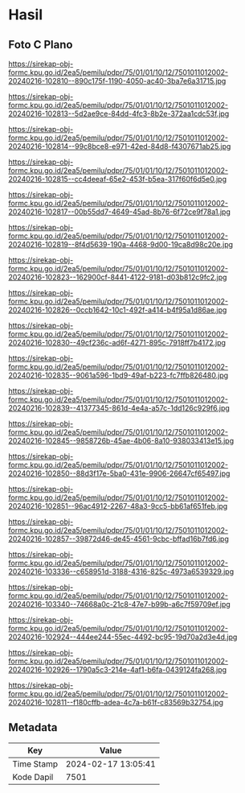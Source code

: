 # Hasil

## Foto C Plano

https://sirekap-obj-formc.kpu.go.id/2ea5/pemilu/pdpr/75/01/01/10/12/7501011012002-20240216-102810--890c175f-1190-4050-ac40-3ba7e6a31715.jpg

https://sirekap-obj-formc.kpu.go.id/2ea5/pemilu/pdpr/75/01/01/10/12/7501011012002-20240216-102813--5d2ae9ce-84dd-4fc3-8b2e-372aa1cdc53f.jpg

https://sirekap-obj-formc.kpu.go.id/2ea5/pemilu/pdpr/75/01/01/10/12/7501011012002-20240216-102814--99c8bce8-e971-42ed-84d8-f4307671ab25.jpg

https://sirekap-obj-formc.kpu.go.id/2ea5/pemilu/pdpr/75/01/01/10/12/7501011012002-20240216-102815--cc4deeaf-65e2-453f-b5ea-317f60f6d5e0.jpg

https://sirekap-obj-formc.kpu.go.id/2ea5/pemilu/pdpr/75/01/01/10/12/7501011012002-20240216-102817--00b55dd7-4649-45ad-8b76-6f72ce9f78a1.jpg

https://sirekap-obj-formc.kpu.go.id/2ea5/pemilu/pdpr/75/01/01/10/12/7501011012002-20240216-102819--8f4d5639-190a-4468-9d00-19ca8d98c20e.jpg

https://sirekap-obj-formc.kpu.go.id/2ea5/pemilu/pdpr/75/01/01/10/12/7501011012002-20240216-102823--162900cf-8441-4122-9181-d03b812c9fc2.jpg

https://sirekap-obj-formc.kpu.go.id/2ea5/pemilu/pdpr/75/01/01/10/12/7501011012002-20240216-102826--0ccb1642-10c1-492f-a414-b4f95a1d86ae.jpg

https://sirekap-obj-formc.kpu.go.id/2ea5/pemilu/pdpr/75/01/01/10/12/7501011012002-20240216-102830--49cf236c-ad6f-4271-895c-7918ff7b4172.jpg

https://sirekap-obj-formc.kpu.go.id/2ea5/pemilu/pdpr/75/01/01/10/12/7501011012002-20240216-102835--9061a596-1bd9-49af-b223-fc7ffb826480.jpg

https://sirekap-obj-formc.kpu.go.id/2ea5/pemilu/pdpr/75/01/01/10/12/7501011012002-20240216-102839--41377345-861d-4e4a-a57c-1dd126c929f6.jpg

https://sirekap-obj-formc.kpu.go.id/2ea5/pemilu/pdpr/75/01/01/10/12/7501011012002-20240216-102845--9858726b-45ae-4b06-8a10-938033413e15.jpg

https://sirekap-obj-formc.kpu.go.id/2ea5/pemilu/pdpr/75/01/01/10/12/7501011012002-20240216-102850--88d3f17e-5ba0-431e-9906-26647cf65497.jpg

https://sirekap-obj-formc.kpu.go.id/2ea5/pemilu/pdpr/75/01/01/10/12/7501011012002-20240216-102851--96ac4912-2267-48a3-9cc5-bb61af651feb.jpg

https://sirekap-obj-formc.kpu.go.id/2ea5/pemilu/pdpr/75/01/01/10/12/7501011012002-20240216-102857--39872d46-de45-4561-9cbc-bffad16b7fd6.jpg

https://sirekap-obj-formc.kpu.go.id/2ea5/pemilu/pdpr/75/01/01/10/12/7501011012002-20240216-103336--c658951d-3188-4316-825c-4973a6539329.jpg

https://sirekap-obj-formc.kpu.go.id/2ea5/pemilu/pdpr/75/01/01/10/12/7501011012002-20240216-103340--74668a0c-21c8-47e7-b99b-a6c7f59709ef.jpg

https://sirekap-obj-formc.kpu.go.id/2ea5/pemilu/pdpr/75/01/01/10/12/7501011012002-20240216-102924--444ee244-55ec-4492-bc95-19d70a2d3e4d.jpg

https://sirekap-obj-formc.kpu.go.id/2ea5/pemilu/pdpr/75/01/01/10/12/7501011012002-20240216-102926--1790a5c3-214e-4af1-b6fa-0439124fa268.jpg

https://sirekap-obj-formc.kpu.go.id/2ea5/pemilu/pdpr/75/01/01/10/12/7501011012002-20240216-102811--f180cffb-adea-4c7a-b61f-c83569b32754.jpg


## Metadata

| Key        | Value               |
| ---------- | ------------------- |
| Time Stamp | 2024-02-17 13:05:41 |
| Kode Dapil | 7501                |



